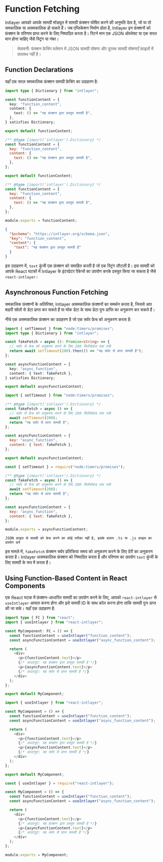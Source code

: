 # Function Fetching

Intlayer आपको आपके सामग्री मॉड्यूल में सामग्री फ़ंक्शन घोषित करने की अनुमति देता है, जो या तो समकालिक या असमकालिक हो सकते हैं। जब एप्लिकेशन निर्माण होता है, Intlayer इन फ़ंक्शनों को फ़ंक्शन के परिणाम प्राप्त करने के लिए निष्पादित करता है। रिटर्न मान एक JSON ऑब्जेक्ट या एक सरल मान होना चाहिए जैसे स्ट्रिंग या नंबर।

> चेतावनी: फंक्शन फ़ेचिंग वर्तमान में JSON सामग्री घोषणा और दूरस्थ सामग्री घोषणाएँ फ़ाइलों में उपलब्ध नहीं है।

## Function Declarations

यहाँ एक सरल समकालिक फ़ंक्शन सामग्री फ़ेचिंग का उदाहरण है:

```typescript fileName="**/*.content.ts" contentDeclarationFormat="typescript"
import type { Dictionary } from "intlayer";

const functionContent = {
  key: "function_content",
  content: {
    text: () => "यह फ़ंक्शन द्वारा प्रस्तुत सामग्री है",
  },
} satisfies Dictionary;

export default functionContent;
```

```javascript fileName="**/*.content.mjs" contentDeclarationFormat="esm"
/** @type {import('intlayer').Dictionary} */
const functionContent = {
  key: "function_content",
  content: {
    text: () => "यह फ़ंक्शन द्वारा प्रस्तुत सामग्री है",
  },
};

export default functionContent;
```

```javascript fileName="**/*.content.cjs" contentDeclarationFormat="commonjs"
/** @type {import('intlayer').Dictionary} */
const functionContent = {
  key: "function_content",
  content: {
    text: () => "यह फ़ंक्शन द्वारा प्रस्तुत सामग्री है",
  },
};

module.exports = functionContent;
```

```json fileName="**/*.content.json" contentDeclarationFormat="json"
{
  "$schema": "https://intlayer.org/schema.json",
  "key": "function_content",
  "content": {
    "text": "यह फ़ंक्शन द्वारा प्रस्तुत सामग्री है"
  }
}
```

इस उदाहरण में, `text` कुंजी एक फ़ंक्शन को समाहित करती है जो एक स्ट्रिंग लौटाती है। इस सामग्री को आपके React घटकों में Intlayer के इंटरप्रेटर पैकेजों का उपयोग करके प्रस्तुत किया जा सकता है जैसे `react-intlayer`।

## Asynchronous Function Fetching

समकालिक फ़ंक्शनों के अतिरिक्त, Intlayer असमकालिक फ़ंक्शनों का समर्थन करता है, जिससे आप बाहरी स्रोतों से डेटा प्राप्त कर सकते हैं या मॉक डेटा के साथ डेटा पुनः प्राप्ति का अनुकरण कर सकते हैं।

नीचे एक असमकालिक फ़ंक्शन का उदाहरण है जो एक सर्वर फ़ेच को अनुकरण करता है:

```typescript fileName="**/*.content.ts" contentDeclarationFormat="typescript"
import { setTimeout } from "node:timers/promises";
import type { Dictionary } from "intlayer";

const fakeFetch = async (): Promise<string> => {
  // सर्वर से फ़ेच को अनुकरण करने के लिए 200 मिलीसेकंड तक रुकें
  return await setTimeout(200).then(() => "यह सर्वर से प्राप्त सामग्री है");
};

const asyncFunctionContent = {
  key: "async_function",
  content: { text: fakeFetch },
} satisfies Dictionary;

export default asyncFunctionContent;
```

```javascript fileName="**/*.content.mjs" contentDeclarationFormat="esm"
import { setTimeout } from "node:timers/promises";

/** @type {import('intlayer').Dictionary} */
const fakeFetch = async () => {
  // सर्वर से फ़ेच को अनुकरण करने के लिए 200 मिलीसेकंड तक रुकें
  await setTimeout(200);
  return "यह सर्वर से प्राप्त सामग्री है";
};

const asyncFunctionContent = {
  key: "async_function",
  content: { text: fakeFetch },
};

export default asyncFunctionContent;
```

```javascript fileName="**/*.content.cjs" contentDeclarationFormat="commonjs"
const { setTimeout } = require("node:timers/promises");

/** @type {import('intlayer').Dictionary} */
const fakeFetch = async () => {
  // सर्वर से फ़ेच को अनुकरण करने के लिए 200 मिलीसेकंड तक रुकें
  await setTimeout(200);
  return "यह सर्वर से प्राप्त सामग्री है";
};

const asyncFunctionContent = {
  key: "async_function",
  content: { text: fakeFetch },
};

module.exports = asyncFunctionContent;
```

```plaintext fileName="**/*.content.json" contentDeclarationFormat="json"
JSON फ़ाइल से सामग्री को फ़ेच करने का कोई तरीका नहीं है, इसके बजाय .ts या .js फ़ाइल का उपयोग करें
```

इस मामले में, `fakeFetch` फ़ंक्शन सर्वर प्रतिक्रिया समय को अनुकरण करने के लिए देरी का अनुकरण करता है। Intlayer असमकालिक फ़ंक्शन को निष्पादित करता है और परिणाम का उपयोग `text` कुंजी के लिए सामग्री के रूप में करता है।

## Using Function-Based Content in React Components

एक React घटक में फ़ंक्शन-आधारित सामग्री का उपयोग करने के लिए, आपको `react-intlayer` से `useIntlayer` आयात करना होगा और इसे सामग्री ID के साथ कॉल करना होगा ताकि सामग्री पुनः प्राप्त की जा सके। यहाँ एक उदाहरण है:

```typescript fileName="**/*.jsx" codeFormat="typescript"
import type { FC } from "react";
import { useIntlayer } from "react-intlayer";

const MyComponent: FC = () => {
  const functionContent = useIntlayer("function_content");
  const asyncFunctionContent = useIntlayer("async_function_content");

  return (
    <div>
      <p>{functionContent.text}</p>
      {/* आउटपुट: यह फ़ंक्शन द्वारा प्रस्तुत सामग्री है */}
      <p>{asyncFunctionContent.text}</p>
      {/* आउटपुट: यह सर्वर से प्राप्त सामग्री है */}
    </div>
  );
};

export default MyComponent;
```

```javascript fileName="**/*.mjx" codeFormat="esm"
import { useIntlayer } from "react-intlayer";

const MyComponent = () => {
  const functionContent = useIntlayer("function_content");
  const asyncFunctionContent = useIntlayer("async_function_content");

  return (
    <div>
      <p>{functionContent.text}</p>
      {/* आउटपुट: यह फ़ंक्शन द्वारा प्रस्तुत सामग्री है */}
      <p>{asyncFunctionContent.text}</p>
      {/* आउटपुट: यह सर्वर से प्राप्त सामग्री है */}
    </div>
  );
};

export default MyComponent;
```

```javascript fileName="**/*.cjs" codeFormat="commonjs"
const { useIntlayer } = require("react-intlayer");

const MyComponent = () => {
  const functionContent = useIntlayer("function_content");
  const asyncFunctionContent = useIntlayer("async_function_content");

  return (
    <div>
      <p>{functionContent.text}</p>
      {/* आउटपुट: यह फ़ंक्शन द्वारा प्रस्तुत सामग्री है */}
      <p>{asyncFunctionContent.text}</p>
      {/* आउटपुट: यह सर्वर से प्राप्त सामग्री है */}
    </div>
  );
};

module.exports = MyComponent;
```
